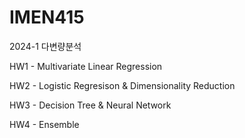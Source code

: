 # IMEN415
2024-1 다변량분석

HW1 - Multivariate Linear Regression

HW2 - Logistic Regresison & Dimensionality Reduction

HW3 - Decision Tree & Neural Network

HW4 - Ensemble
